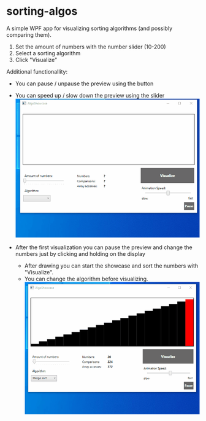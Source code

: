 # sorting-algos
A simple WPF app for visualizing sorting algorithms (and possibly comparing them).

1. Set the amount of numbers with the number slider (10-200)
2. Select a sorting algorithm
3. Click "Visualize"

Additional functionallity:
* You can pause / unpause the preview using the button
* You can speed up / slow down the preview using the slider
![preview1](src/preview1.gif)

* After the first visualization you can pause the preview and change the numbers just by clicking and holding on the display
  * After drawing you can start the showcase and sort the numbers with "Visualize".
  * You can change the algorithm before visualizing. 
![preview2](src/preview2.gif)
